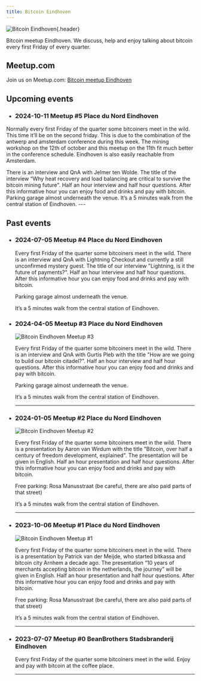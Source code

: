 ```yaml
---
title: Bitcoin Eindhoven
---
```


![Bitcoin Eindhoven](img/bitcoin_eindhoven.png){.header}

Bitcoin meetup Eindhoven. We discuss, help and enjoy talking about bitcoin every first Friday of every quarter.

## Meetup.com

Join us on Meetup.com: [Bitcoin meetup Eindhoven](https://www.meetup.com/bitcoineindhoven/)

## Upcoming events

- ### 2024-10-11 Meetup #5 Place du Nord Eindhoven

Normally every first Friday of the quarter some bitcoiners meet in the wild. This time it’ll be on the second friday. This is due to the combination of the antwerp and amsterdam conference during this week. The mining workshop on the 12th of october and this meetup on the 11th fit much better in the conference schedule. Eindhoven is also easily reachable from Amsterdam.

There is an interview and QnA with Jelmer ten Wolde. The title of the interview “Why heat recovery and load balancing are critical to survive the bitcoin mining future". Half an hour interview and half hour questions. After this informative hour you can enjoy food and drinks and pay with bitcoin. Parking garage almost underneath the venue. It’s a 5 minutes walk from the central station of Eindhoven.
    ---
    
## Past events

- ### 2024-07-05 Meetup #4 Place du Nord Eindhoven

    Every first Friday of the quarter some bitcoiners meet in the wild. There is an interview and QnA with Lightning Checkout and currently a still unconfirmed mystery guest. The title of our interview "Lightning, is it the future of payments?". Half an hour interview and half hour questions. After this informative hour you can enjoy food and drinks and pay with bitcoin.

    Parking garage almost underneath the venue.

    It’s a 5 minutes walk from the central station of Eindhoven.

- ### 2024-04-05 Meetup #3 Place du Nord Eindhoven

    ![Bitcoin Eindhoven Meetup #3](img/meetup3.jpg)

    Every first Friday of the quarter some bitcoiners meet in the wild. There is an interview and QnA with Gurtis Pleb with the title "How are we going to build our bitcoin citadel?". Half an hour interview and half hour questions. After this informative hour you can enjoy food and drinks and pay with bitcoin.

    Parking garage almost underneath the venue.

    It’s a 5 minutes walk from the central station of Eindhoven.

    ---

- ### 2024-01-05 Meetup #2 Place du Nord Eindhoven

    ![Bitcoin Eindhoven Meetup #2](img/meetup2.jpg)

    Every first Friday of the quarter some bitcoiners meet in the wild. There is a presentation by Aaron van Wirdum with the title "Bitcoin, over half a century of freedom development, explained". The presentation will be given in English. Half an hour presentation and half hour questions. After this informative hour you can enjoy food and drinks and pay with bitcoin.

    Free parking: Rosa Manusstraat (be careful, there are also paid parts of that street)

    It’s a 5 minutes walk from the central station of Eindhoven.

    ---

- ### 2023-10-06 Meetup #1 Place du Nord Eindhoven

    ![Bitcoin Eindhoven Meetup #1](img/meetup1.jpg)

    Every first Friday of the quarter some bitcoiners meet in the wild. There is a presentation by Patrick van der Meijde, who started bitkassa and bitcoin city Arnhem a decade ago. The presentation “10 years of merchants accepting bitcoin in the netherlands, the journey” will be given in English. Half an hour presentation and half hour questions. After this informative hour you can enjoy food and drinks and pay with bitcoin.

    Free parking: Rosa Manusstraat (be careful, there are also paid parts of that street)

    It’s a 5 minutes walk from the central station of Eindhoven.

    ---

- ### 2023-07-07 Meetup #0 BeanBrothers Stadsbranderij Eindhoven

    Every first Friday of the quarter some bitcoiners meet in the wild. Enjoy and pay with bitcoin at the coffee place.

    ---
